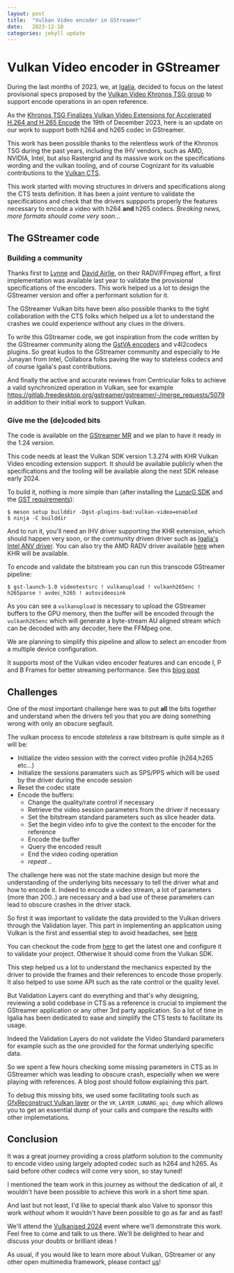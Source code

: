 ```yaml
---
layout: post
title:  "Vulkan Video encoder in GStreamer"
date:   2023-12-10
categories: jekyll update
---
```


# Vulkan Video encoder in GStreamer

During the last months of 2023, we, at [Igalia](https://www.igalia.com/about/), decided to focus on the latest provisional specs proposed
by the [Vulkan Video Khronos TSG group](https://www.khronos.org/news/press/vulkan-sdk-is-vulkan-video-ready) to support encode operations in an open reference.

As the [Khronos TSG Finalizes Vulkan Video Extensions for Accelerated H.264 and H.265 Encode](https://www.khronos.org/blog/khronos-finalizes-vulkan-video-extensions-for-accelerated-h.264-and-h.265-encode?mc_cid=e4afdbcd22&mc_eid=47d3c1b7bb)
the 19th of December 2023, here is an update on our work to support both h264 and h265 codec in GStreamer.

This work has been possible thanks to the relentless work of the Khronos TSG during the past years, including the IHV vendors, such as
AMD, NVIDIA, Intel, but also Rastergrid and its massive work on the specifications wording and the vulkan tooling, and of course Cognizant for its valuable
contributions to the [Vulkan CTS](https://github.com/KhronosGroup/VK-GL-CTS).

This work started with moving structures in drivers and specifications along the CTS tests definition. It has been a joint venture
to validate the specifications and check that the drivers suppports properly the features necessary to encode a video
with h264 **and** h265 codecs. *Breaking news, more formats should come very soon...*

## The GStreamer code

### Building a community

Thanks first to [Lynne](https://lynne.ee/pages/about.html) and [David Airlie](https://airlied.blogspot.com/), on their RADV/FFmpeg effort,
a first implementation was available last year to validate the provisional specifications of the encoders.
This work helped us a lot to design the GStreamer version and offer a performant solution for it.

The GStreamer Vulkan bits have been also possible thanks to the tight collaboration with the CTS folks which helped us a lot to understand the
crashes we could experience without any clues in the drivers.

To write this GStreamer code, we got inspiration from the code written by the GStreamer community along the [GstVA encoders](https://gstreamer.freedesktop.org/documentation/va/index.html?gi-language=c) and
v4l2codecs plugins. So great kudos to the GStreamer community and especially to He Junayan from Intel, Collabora folks paving the way to stateless codecs and of course
Igalia's past contributions.

And finally the active and accurate reviews from Centricular folks to achieve a valid synchronized operation in Vulkan,
see for example <https://gitlab.freedesktop.org/gstreamer/gstreamer/-/merge_requests/5079> in addition to their initial work to
support Vulkan.


### Give me the (de)coded bits

The code is available on the [GStreamer MR](https://gitlab.freedesktop.org/gstreamer/gstreamer/-/merge_requests/5739) and we plan to have it ready in the 1.24 version.

This code needs at least the Vulkan SDK version 1.3.274 with KHR Vulkan Video encoding extension support. It should be available publicly when the specifications and the tooling will be available
along the next SDK release early 2024.

To build it, nothing is more simple than (after installing the [LunarG SDK](https://vulkan.lunarg.com/#new_tab) and the [GST requirements](https://gstreamer.freedesktop.org/documentation/installing/building-from-source-using-meson.html?gi-language=c)):

```
$ meson setup builddir -Dgst-plugins-bad:vulkan-video=enabled
$ ninja -C builddir
```

And to run it, you'll need an IHV driver supporting the KHR extension, which should happen very soon, or the community driven driver such as [Igalia's Intel ANV driver](https://gitlab.freedesktop.org/zzoon/mesa/-/tree/h264enc_anv_4?ref_type=heads).
You can also try the AMD RADV driver available [here](https://gitlab.freedesktop.org/airlied/mesa/-/commits/radv-vulkan-video-encode-h2645-spec-latest/?ref_type=undefined)
when KHR will be available.

To encode and validate the bitstream you can run this transcode GStreamer pipeline:

```
$ gst-launch-1.0 videotestsrc ! vulkanupload ! vulkanh265enc ! h265parse ! avdec_h265 ! autovideosink
```

As you can see a `vulkanupload` is necessary to upload the GStreamer buffers to the GPU memory, then the buffer will be encoded
through the `vulkanh265enc` which will generate a byte-stream AU aligned stream which can be decoded with any decoder, here the FFMpeg one.

We are planning to simplify this pipeline and allow to select an encoder from a multiple device configuration.

It supports most of the Vulkan video encoder features and can encode I, P and B Frames for better streaming performance. See this
[blog post](https://www.rastergrid.com/blog/multimedia/2021/05/video-compression-basics/)

## Challenges

One of the most important challenge here was to put **all** the bits together and understand when the drivers tell you that you are doing
something wrong with only an obscure segfault.

The vulkan process to encode *stateless* a raw bitstream is quite simple as it will be:

 - Initialize the video session with the correct video profile (h264,h265 etc...)
 - Initialize the sessions paramaters such as SPS/PPS which will be used by the driver during the encode session
 - Reset the codec state
 - Encode the buffers:
    - Change the quality/rate control if necessary
    - Retrieve the video session parameters from the driver if necessary
    - Set the bitstream standard parameters such as slice header data.
    - Set the begin video info to give the context to the encoder for the reference
    - Encode the buffer
    - Query the encoded result
    - End the video coding operation
    - *repeat ..*


The challenge here was not the state machine design but more the understanding of the underlying bits necessary to tell
the driver what and how to encode it. Indeed to encode a video stream, a lot of parameters (more than 200..) are necessary and a bad
use of these parameters can lead to obscure crashes in the driver stack.

So first it was important to validate the data provided to the Vulkan drivers through the Validation layer. This part
in implementing an application using Vulkan is the first and essential step to avoid headaches, see [here](https://vulkan-tutorial.com/Drawing_a_triangle/Setup/Validation_layers)

You can checkout the code from [here](https://github.com/KhronosGroup/Vulkan-ValidationLayers) to get the latest one and configure it to validate
your project. Otherwise it should come from the Vulkan SDK.

This step helped us a lot to understand the mechanics expected by the driver to provide the frames and their references
to encode those properly. It also helped to use some API such as the rate control or the quality level.

But Validation Layers cant do everything and that's why designing, reviewing a solid codebase in CTS as a reference
is crucial to implement the GStreamer application or any other 3rd party application. So a lot of time in Igalia has been
dedicated to ease and simplify the CTS tests to facilitate its usage.

Indeed the Validation Layers do not validate the Video Standard parameters for example such as the one provided for the format
underlying specific data.

So we spent a few hours checking some missing parameters in CTS as in GStreamer which was leading to obscure crash, especially
when we were playing with references. A blog post should follow explaining this part.

To debug this missing bits, we used some facilitating tools such as [GfxReconstruct Vulkan layer](https://vulkan.lunarg.com/doc/view/latest/linux/capture_tools.html)
 or the `VK_LAYER_LUNARG_api_dump` which allows you to get an essential dump of your calls and compare the results with other implemetations.

## Conclusion

It was a great journey providing a cross platform solution to the community to encode video using largely adopted codec
such as h264 and h265. As said before other codecs will come very soon, so stay tuned!

I mentioned the team work in this journey as without the dedication of all, it wouldn't have been possible to achieve this work
in a short time span.

And last but not least, I'd like to special thank also Valve to sponsor this work without whom it wouldn't have been possible to go as far and as fast!

We'll attend the [Vulkanised 2024](https://www.khronos.org/events/vulkanised-2024) event where we'll demonstrate this work.
Feel free to come and talk to us there. We'll be delighted to hear and discuss your doubts or brilliant ideas !

As usual, if you would like to learn more about Vulkan, GStreamer or any other open multimedia framework, please contact [us](https://www.igalia.com/)!
